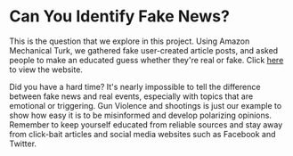 # Can You Identify Fake News?

This is the question that we explore in this project.  Using Amazon Mechanical Turk, we gathered fake user-created article posts, and asked people to make an educated guess whether they're real or fake.  Click [here](http://users.design.ucla.edu/~brandonpon/FakeNews/index.html) to view the website.  

Did you have a hard time? It's nearly impossible to tell the difference between fake news and real events, especially with topics that are emotional or triggering. Gun Violence and shootings is just our example to show how easy it is to be misinformed and develop polarizing opinions. Remember to keep yourself educated from reliable sources and stay away from click-bait articles and social media websites such as Facebook and Twitter.